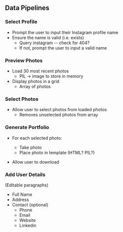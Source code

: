 ## Data Pipelines
### Select Profile
- Prompt the user to input their Instagram profile name
- Ensure the name is valid (i.e. exists)
	- Query instagram -- check for 404?
	- If not, prompt the user to input a valid name

### Preview Photos
- Load 30 most recent photos
	- PIL -> image to store in memory
- Display photos in a grid
    - Array of photos


### Select Photos
- Allow user to select photos from loaded photos
    - Removes unselected photos from array

### Generate Portfolio
- For each selected photo:
	- Take photo
	- Place photo in template (HTML? PIL?)

- Allow user to download
### Add User Details
(Editable paragraphs)
- Full Name
- Address
- Contact (optional)
	- Phone
	- Email
	- Website
	- Linkedin